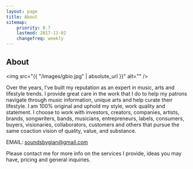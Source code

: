 ```yaml
---
layout: page
title: About
sitemap:
    priority: 0.7
    lastmod: 2017-11-02
    changefreq: weekly
---
```

## About

<span class="image left"><img src="{{ "/images/gbio.jpg" | absolute_url }}" alt="" /></span>

Over the years, I’ve built my reputation as an expert in music, arts and lifestyle trends.  I provide great care in the work that I do to help my patrons navigate through music information, unique arts and help curate their lifestyle. I am 100% original and uphold my style, work quality and statement. I choose to work with investors, creators, companies, artists, brands, songwriters, bands, musicians, entrepreneurs, labels, consumers, buyers, visionaries, collaborators, customers and others that pursue the same coaction vision of quality, value, and substance.

EMAIL: soundsbygian@gmail.com

Please contact me for more info on the services I provide, ideas you may have, pricing and general inquiries.
